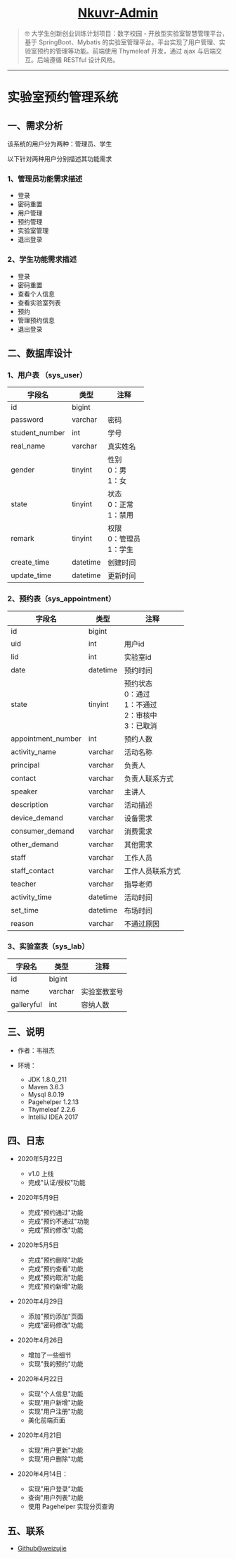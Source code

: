 <h1 align="center"><a href="https://github.com/weizujie/Nkuvr-Admin" target="_blank">Nkuvr-Admin</a></h1>

> :nerd_face: 大学生创新创业训练计划项目：数字校园 - 开放型实验室智慧管理平台，基于 SpringBoot、Mybatis 的实验室管理平台。平台实现了用户管理、实验室预约的管理等功能。前端使用 Thymeleaf 开发，通过 ajax 与后端交互。后端遵循 RESTful 设计风格。

------------------------------


# 实验室预约管理系统

## 一、需求分析

该系统的用户分为两种：管理员、学生

以下针对两种用户分别描述其功能需求

### 1、管理员功能需求描述

- 登录
- 密码重置
- 用户管理
- 预约管理
- 实验室管理
- 退出登录 

### 2、学生功能需求描述

- 登录
- 密码重置
- 查看个人信息
- 查看实验室列表
- 预约
- 管理预约信息
- 退出登录

## 二、数据库设计

### 1、用户表 （sys_user）

| 字段名         | 类型     | 注释                           |
| -------------- | -------- | ------------------------------ |
| id             | bigint   |                                |
| password       | varchar  | 密码                           |
| student_number | int      | 学号                           |
| real_name      | varchar  | 真实姓名                       |
| gender         | tinyint  | 性别<br/>0：男<br/>1：女       |
| state          | tinyint  | 状态<br/>0：正常<br/>1：禁用   |
| remark         | tinyint  | 权限<br/>0：管理员<br/>1：学生 |
| create_time    | datetime | 创建时间                       |
| update_time    | datetime | 更新时间                       |



### 2、预约表（sys_appointment）

| 字段名             | 类型     | 注释                                                       |
| ------------------ | -------- | ---------------------------------------------------------- |
| id                 | bigint   |                                                            |
| uid                | int      | 用户id                                                     |
| lid                | int      | 实验室id                                                   |
| date               | datetime | 预约时间                                                   |
| state              | tinyint  | 预约状态<br>0：通过<br>1：不通过<br>2：审核中<br>3：已取消 |
| appointment_number | int      | 预约人数                                                   |
| activity_name      | varchar  | 活动名称                                                   |
| principal          | varchar  | 负责人                                                     |
| contact            | varchar  | 负责人联系方式                                             |
| speaker            | varchar  | 主讲人                                                     |
| description        | varchar  | 活动描述                                                   |
| device_demand      | varchar  | 设备需求                                                   |
| consumer_demand    | varchar  | 消费需求                                                   |
| other_demand       | varchar  | 其他需求                                                   |
| staff              | varchar  | 工作人员                                                   |
| staff_contact      | varchar  | 工作人员联系方式                                           |
| teacher            | varchar  | 指导老师                                                   |
| activity_time      | datetime | 活动时间                                                   |
| set_time           | datetime | 布场时间                                                   |
| reason             | varchar  | 不通过原因                                                 |


### 3、实验室表（sys_lab）

| 字段名     | 类型    | 注释         |
| ---------- | ------- | ------------ |
| id         | bigint  |              |
| name       | varchar | 实验室教室号 |
| galleryful | int     | 容纳人数     |




## 三、说明

- 作者：韦祖杰

- 环境：

    - JDK        1.8.0_211
    - Maven      3.6.3
    - Mysql      8.0.19
    - Pagehelper 1.2.13
    - Thymeleaf  2.2.6
    - IntelliJ IDEA 2017
      

## 四、日志

- 2020年5月22日
    - v1.0 上线
    - 完成"认证/授权"功能

- 2020年5月9日
    - 完成"预约通过"功能
    - 完成"预约不通过"功能
    - 完成"预约修改"功能

- 2020年5月5日
    - 完成"预约删除"功能
    - 完成"预约查看"功能
    - 完成"预约取消"功能
    - 完成"预约新增"功能

- 2020年4月29日
    - 添加"预约添加"页面
    - 完成"密码修改"功能

- 2020年4月26日
    - 增加了一些细节
    - 实现"我的预约"功能

- 2020年4月22日
    - 实现"个人信息"功能
    - 实现"用户新增"功能
    - 实现"用户注册"功能
    - 美化前端页面

- 2020年4月21日
    - 实现"用户更新"功能
    - 实现"用户删除"功能

- 2020年4月14日：
    - 实现"用户登录"功能
    - 查询"用户列表"功能
    - 使用 Pagehelper 实现分页查询
    
## 五、联系

- [Github@weizujie](https://github.com/weizujie)
  

